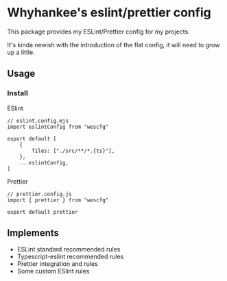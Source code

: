 # Whyhankee's eslint/prettier config

This package provides my ESLint/Prettier config for my projects.

It's kinda newish with the introduction of the flat config, it will need to grow up a little.

## Usage

### Install

ESlint

```JS
// eslint.config.mjs
import eslintConfig from "wescfg"

export default [
	{
		files: ["./src/**/*.{ts}"],
	},
	...eslintConfig,
]
```

Prettier

```JS
// prettier.config.js
import { prettier } from "wescfg"

export default prettier
```

## Implements

- ESLint standard recommended rules
- Typescript-eslint recommended rules
- Prettier integration and rules
- Some custom ESlint rules
